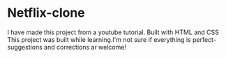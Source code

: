 # Netflix-clone
I have made this project from a youtube tutorial.
Built with HTML and CSS
This project was built while learning.I'm not sure if everything is perfect-suggestions and corrections ar welcome!
